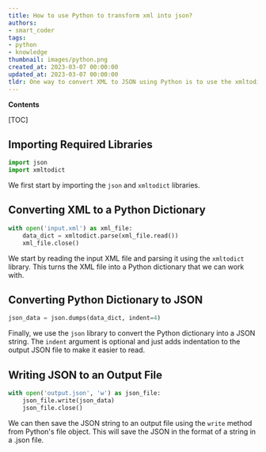 ```yaml
---
title: How to use Python to transform xml into json?
authors:
- smart_coder
tags:
- python
- knowledge
thumbnail: images/python.png
created_at: 2023-03-07 00:00:00
updated_at: 2023-03-07 00:00:00
tldr: One way to convert XML to JSON using Python is to use the xmltodict module.
---
```


**Contents**

[TOC]

## Importing Required Libraries

```python
import json
import xmltodict
```

We first start by importing the `json` and `xmltodict` libraries.

## Converting XML to a Python Dictionary

```python
with open('input.xml') as xml_file:
    data_dict = xmltodict.parse(xml_file.read())
    xml_file.close()
```

We start by reading the input XML file and parsing it using the `xmltodict` library. This turns the XML file into a Python dictionary that we can work with.

## Converting Python Dictionary to JSON

```python
json_data = json.dumps(data_dict, indent=4)
```

Finally, we use the `json` library to convert the Python dictionary into a JSON string. The `indent` argument is optional and just adds indentation to the output JSON file to make it easier to read.

## Writing JSON to an Output File

```python
with open('output.json', 'w') as json_file:
    json_file.write(json_data)
    json_file.close()
```

We can then save the JSON string to an output file using the `write` method from Python's file object. This will save the JSON in the format of a string in a .json file.
